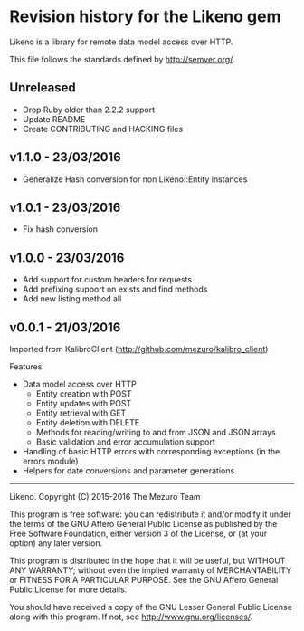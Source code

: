 # Revision history for the Likeno gem

Likeno is a library for remote data model access over HTTP.

This file follows the standards defined by http://semver.org/.

## Unreleased

* Drop Ruby older than 2.2.2 support
* Update README
* Create CONTRIBUTING and HACKING files

## v1.1.0 - 23/03/2016

* Generalize Hash conversion for non Likeno::Entity instances

## v1.0.1 - 23/03/2016

* Fix hash conversion

## v1.0.0 - 23/03/2016

* Add support for custom headers for requests
* Add prefixing support on exists and find methods
* Add new listing method all

## v0.0.1 - 21/03/2016

Imported from KalibroClient (http://github.com/mezuro/kalibro_client)

Features:

* Data model access over HTTP
  * Entity creation with POST
  * Entity updates with POST
  * Entity retrieval with GET
  * Entity deletion with DELETE
  * Methods for reading/writing to and from JSON and JSON arrays
  * Basic validation and error accumulation support
* Handling of basic HTTP errors with corresponding exceptions (in the errors module)
* Helpers for date conversions and parameter generations

---

Likeno.
Copyright (C) 2015-2016 The Mezuro Team

This program is free software: you can redistribute it and/or modify
it under the terms of the GNU Affero General Public License as published by
the Free Software Foundation, either version 3 of the License, or
(at your option) any later version.

This program is distributed in the hope that it will be useful,
but WITHOUT ANY WARRANTY; without even the implied warranty of
MERCHANTABILITY or FITNESS FOR A PARTICULAR PURPOSE.  See the
GNU Affero General Public License for more details.

You should have received a copy of the GNU Lesser General Public License
along with this program.  If not, see <http://www.gnu.org/licenses/>.
